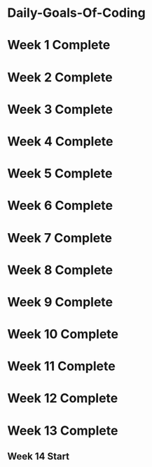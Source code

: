 # Daily-Goals-Of-Coding
# Week 1 Complete 
# Week 2 Complete 
# Week 3 Complete 
# Week 4 Complete  
# Week 5 Complete
# Week 6 Complete 
# Week 7 Complete 
# Week 8 Complete
# Week 9 Complete 
# Week 10 Complete 
# Week 11 Complete 
# Week 12 Complete 
# Week 13 Complete 
## Week 14 Start
